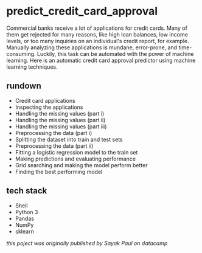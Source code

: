 # predict_credit_card_approval
Commercial banks receive a lot of applications for credit cards. Many of them get rejected for many reasons, like high loan balances, low income levels, or too many inquiries on an individual's credit report, for example. Manually analyzing these applications is mundane, error-prone, and time-consuming. Luckily, this task can be automated with the power of machine learning. Here is an automatic credit card approval predictor using machine learning techniques.

## rundown

+ Credit card applications
+ Inspecting the applications
+ Handling the missing values (part i)
+ Handling the missing values (part ii)
+ Handling the missing values (part iii)
+ Preprocessing the data (part i)
+ Splitting the dataset into train and test sets
+ Preprocessing the data (part ii)
+ Fitting a logistic regression model to the train set
+ Making predictions and evaluating performance
+ Grid searching and making the model perform better
+ Finding the best performing model

## tech stack

+ Shell
+ Python 3
+ Pandas
+ NumPy
+ sklearn

_this poject was originally published by Sayak Paul on datacamp_
